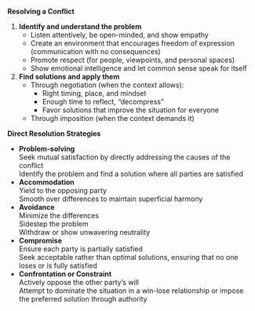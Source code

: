 
**Resolving a Conflict**

1. **Identify and understand the problem**
    - Listen attentively, be open-minded, and show empathy
    - Create an environment that encourages freedom of expression (communication with no consequences)
    - Promote respect (for people, viewpoints, and personal spaces)
    - Show emotional intelligence and let common sense speak for itself
2. **Find solutions and apply them**
    - Through negotiation (when the context allows):
        - Right timing, place, and mindset
        - Enough time to reflect, “decompress”
        - Favor solutions that improve the situation for everyone
    - Through imposition (when the context demands it)

**Direct Resolution Strategies**

- **Problem-solving**  
    Seek mutual satisfaction by directly addressing the causes of the conflict  
    Identify the problem and find a solution where all parties are satisfied
- **Accommodation**  
    Yield to the opposing party  
    Smooth over differences to maintain superficial harmony
- **Avoidance**  
    Minimize the differences  
    Sidestep the problem  
    Withdraw or show unwavering neutrality
- **Compromise**  
    Ensure each party is partially satisfied  
    Seek acceptable rather than optimal solutions, ensuring that no one loses or is fully satisfied
- **Confrontation or Constraint**  
    Actively oppose the other party’s will  
    Attempt to dominate the situation in a win-lose relationship or impose the preferred solution through authority
